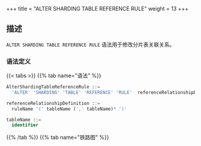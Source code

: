 +++
title = "ALTER SHARDING TABLE REFERENCE RULE"
weight = 13
+++

## 描述

`ALTER SHARDING TABLE REFERENCE RULE` 语法用于修改分片表关联关系。

### 语法定义

{{< tabs >}}
{{% tab name="语法" %}}
```sql
AlterShardingTableReferenceRule ::=
  'ALTER' 'SHARDING' 'TABLE' 'REFERENCE' 'RULE'  referenceRelationshipDefinition  (',' referenceRelationshipDefinition)*

referenceRelationshipDefinition ::=
  ruleName '(' tableName (',' tableName)* ')'

tableName ::=
  identifier
```
{{% /tab %}}
{{% tab name="铁路图" %}}
<iframe frameborder="0" name="diagram" id="diagram" width="100%" height="100%"></iframe>
{{% /tab %}}
{{< /tabs >}}

### 补充说明

- 一张分片表只能具有一个关联关系；
- 关联的分片表应分布在相同的存储单元，并且分片个数相同。例如 `ds_${0..1}.t_order_${0..1}` 与 `ds_${0..1}.t_order_item_${0..1}`；
- 关联的分片表应使用一致的分片算法。例如 `t_order_${order_id % 2}` 与 `t_order_item_${order_item_id % 2}`；

### 示例

#### 1.修改关联关系

```sql
ALTER SHARDING TABLE REFERENCE RULE ref_0 (t_order,t_order_item);
```

#### 2.修改多个关联关系

```sql
ALTER SHARDING TABLE REFERENCE RULE ref_0 (t_order,t_order_item), ref_1 (t_product,t_product_item);
```

### 保留字

`ALTER`、`SHARDING`、`TABLE`、`REFERENCE`、`RULE`

### 相关链接

- [保留字](/cn/user-manual/shardingsphere-proxy/distsql/syntax/reserved-word/)
- [CREATE SHARDING TABLE RULE](/cn/user-manual/shardingsphere-proxy/distsql/syntax/rdl/rule-definition/create-sharding-table-rule/)
